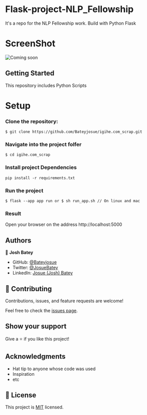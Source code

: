 # Flask-project-NLP_Fellowship
It's a repo for the NLP Fellowship work. Build with Python Flask


# ScreenShot
![Coming soon]()

## Getting Started

This repository includes Python Scripts
# Setup

### Clone the repository:

    $ git clone https://github.com/Bateyjosue/igihe.com_scrap.git

### Navigate into the project folfer

    $ cd igihe.com_scrap

### Install project Dependencies
    
    pip install -r requirements.txt

### Run the project

    $ flask --app app run or $ sh run_app.sh // On linux and mac

### Result
  Open your browser on the address http://localhost:5000

## Authors

👤 **Josh Batey**

- GitHub: [@Bateyjosue](https://github.com/Bateyjosue)
- Twitter: [@JosueBatey](https://twitter.com/josuebatey)
- LinkedIn: [Josue (Josh) Batey](https://www.linkedin.com/in/josue-ishara/)

## 🤝 Contributing

Contributions, issues, and feature requests are welcome!

Feel free to check the [issues page](../../issues/).

## Show your support

Give a ⭐️ if you like this project!

## Acknowledgments

- Hat tip to anyone whose code was used
- Inspiration
- etc

## 📝 License

This project is [MIT](./MIT.md) licensed.
